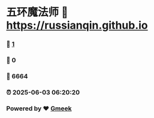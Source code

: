 # 五环魔法师 :link: https://russianqin.github.io 
### :page_facing_up: [1](https://russianqin.github.io/tag.html) 
### :speech_balloon: 0 
### :hibiscus: 6664 
### :alarm_clock: 2025-06-03 06:20:20 
### Powered by :heart: [Gmeek](https://github.com/Meekdai/Gmeek)
